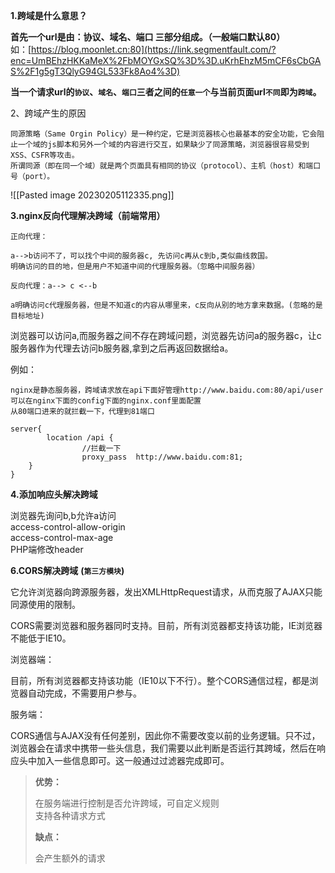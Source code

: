**1.跨域是什么意思？**

**首先一个url是由：协议、域名、端口 三部分组成。（一般端口默认80）**  
如：[https://blog.moonlet.cn:80](https://link.segmentfault.com/?enc=UmBEhzHKKaMeX%2FbMOYGxSQ%3D%3D.uKrhEhzM5mCF6sCbGAS%2F1g5gT3QlyG94GL533Fk8Ao4%3D)


**当一个请求url的`协议`、`域名`、`端口`三者之间的`任意一个`与当前页面url`不同`即为`跨域`。**



2、跨域产生的原因

    同源策略（Same Orgin Policy）是一种约定，它是浏览器核心也最基本的安全功能，它会阻止一个域的js脚本和另外一个域的内容进行交互，如果缺少了同源策略，浏览器很容易受到XSS、CSFR等攻击。
    所谓同源（即在同一个域）就是两个页面具有相同的协议（protocol）、主机（host）和端口号（port）。



![[Pasted image 20230205112335.png]]




**3.nginx反向代理解决跨域（前端常用）**


`正向代理：`

```
a-->b访问不了，可以找个中间的服务器c, 先访问c再从c到b,类似曲线救国。
明确访问的目的地，但是用户不知道中间的代理服务器。（忽略中间服务器）
```


`反向代理：a--> c <--b`

```
a明确访问c代理服务器，但是不知道c的内容从哪里来，c反向从别的地方拿来数据。(忽略的是目标地址)
```

浏览器可以访问a,而服务器之间不存在跨域问题，浏览器先访问a的服务器c，让c服务器作为代理去访问b服务器,拿到之后再返回数据给a。

例如：

```
nginx是静态服务器，跨域请求放在api下面好管理http://www.baidu.com:80/api/user
可以在nginx下面的config下面的nginx.conf里面配置
从80端口进来的就拦截一下，代理到81端口

server{
        location /api {
                //拦截一下
                proxy_pass  http://www.baidu.com:81;
    }
}
```

**4.添加响应头解决跨域**

浏览器先询问b,b允许a访问  
access-control-allow-origin  
access-control-max-age  
PHP端修改header



**6.CORS解决跨域** **(`第三方模块`)**

它允许浏览器向跨源服务器，发出XMLHttpRequest请求，从而克服了AJAX只能同源使用的限制。

CORS需要浏览器和服务器同时支持。目前，所有浏览器都支持该功能，IE浏览器不能低于IE10。

浏览器端：

目前，所有浏览器都支持该功能（IE10以下不行）。整个CORS通信过程，都是浏览器自动完成，不需要用户参与。

服务端：

CORS通信与AJAX没有任何差别，因此你不需要改变以前的业务逻辑。只不过，浏览器会在请求中携带一些头信息，我们需要以此判断是否运行其跨域，然后在响应头中加入一些信息即可。这一般通过过滤器完成即可。

> **优势：**
> 
> 在服务端进行控制是否允许跨域，可自定义规则  
> 支持各种请求方式
> 
> **缺点：**
> 
> 会产生额外的请求